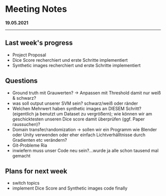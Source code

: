 # Meeting Notes
**19.05.2021**

---

## Last week's progress
- Project Proposal
- Dice Score recherchiert und erste Schritte implementiert
- Synthetic images recherchiert und erste Schritte implementiert

## Questions
- Ground truth mit Grauwerten? → Anpassen mit Threshold damit nur weiß & schwarz?
- was soll output unserer SVM sein? schwarz/weiß oder ränder
- Welchen Mehrwert haben synthetic images an DIESEM Schritt? (eigentlich ja benutzt um Dataset zu vergrößern); wie können wir am geschicktesten unseren Dice score damit überprüfen (ggf. Paper raussuchen)?
- Domain transfer/randomization -> sollen wir ein Programm wie Blender oder Unity verwenden oder eher einfach Lichtverhälltnisse durch Gradienten etc verändern?
- Git-Probleme Ria
- inwiefern muss unser Code neu sein?...wurde ja alle schon tausend mal gemacht

## Plans for next week
- switch topics
- implement Dice Score and Synthetic images code finally
